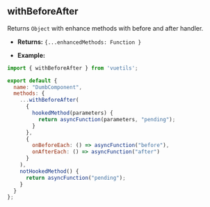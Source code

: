 ## withBeforeAfter

Returns `Object` with enhance methods with before and after handler.

- **Returns:** `{...enhancedMethods: Function }`

- **Example:**

```js
import { withBeforeAfter } from 'vuetils';

export default {
  name: "DumbComponent",
  methods: {
    ...withBeforeAfter(
      {
        hookedMethod(parameters) {
          return asyncFunction(parameters, "pending");
        }
      },
      {
        onBeforeEach: () => asyncFunction("before"),
        onAfterEach: () => asyncFunction("after")
      }
    ),
    notHookedMethod() {
      return asyncFunction("pending");
    }
  }
};
```